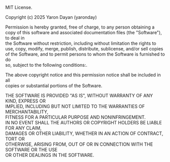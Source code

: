 MIT License.                                                                    

Copyright (c) 2025 Yaron Dayan (yaronday)                                      

Permission is hereby granted, free of charge, to any person obtaining a copy of 
this software and associated documentation files (the "Software"), to deal in   
the Software without restriction, including without limitation the rights to    
use, copy, modify, merge, publish, distribute, sublicense, and/or sell copies   
of the Software, and to permit persons to whom the Software is furnished to do  
so, subject to the following conditions:.                                       

The above copyright notice and this permission notice shall be included in all  
copies or substantial portions of the Software.                                 

THE SOFTWARE IS PROVIDED "AS IS", WITHOUT WARRANTY OF ANY KIND, EXPRESS OR      
IMPLIED, INCLUDING BUT NOT LIMITED TO THE WARRANTIES OF MERCHANTABILITY,        
FITNESS FOR A PARTICULAR PURPOSE AND NONINFRINGEMENT.                           
IN NO EVENT SHALL THE AUTHORS OR COPYRIGHT HOLDERS BE LIABLE FOR ANY CLAIM,     
DAMAGES OR OTHER LIABILITY, WHETHER IN AN ACTION OF CONTRACT, TORT OR           
OTHERWISE, ARISING FROM, OUT OF OR IN CONNECTION WITH THE SOFTWARE OR THE USE   
OR OTHER DEALINGS IN THE SOFTWARE.                                              
